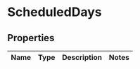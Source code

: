 # ScheduledDays

## Properties
Name | Type | Description | Notes
------------ | ------------- | ------------- | -------------
